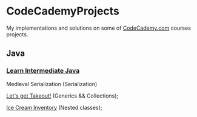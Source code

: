 <html>
 <head>            
  </head> 
 <body>
  <div md-src-pos="0..654">
   <h1 md-src-pos="0..20">CodeCademyProjects</h1>
   <p md-src-pos="21..149"><span md-src-pos="21..64">My implementations and solutions on some of</span> <a href="https://www.codecademy.com/profiles/fernandotona" md-src-pos="65..131">CodeCademy.com</a> <span md-src-pos="132..149">courses projects.</span></p>
   <h2 md-src-pos="151..157">Java</h2>
   <h3 md-src-pos="158..285"><a href="https://github.com/fernandotonacoder/CodeCademyProjects/tree/main/Courses/Learn-Intermediate-Java" md-src-pos="161..285">Learn Intermediate Java</a></h3>
   <p md-src-pos="287..325"><span md-src-pos="287..309">Medieval Serialization</span> (<span md-src-pos="311..324">Serialization</span>)</p>
   <p md-src-pos="327..496"><a href="https://github.com/fernandotonacoder/CodeCademyProjects/tree/main/Courses/Learn-Intermediate-Java/JavaCollectionsTakeout" md-src-pos="327..469">Let's get Takeout!</a> (<span md-src-pos="471..479">Generics</span> <span md-src-pos="480..482">&amp;&amp;</span> <span md-src-pos="483..494">Collections</span>)<span md-src-pos="495..496">;</span></p>
   <p md-src-pos="498..654"><a href="https://github.com/fernandotonacoder/CodeCademyProjects/tree/main/Courses/Learn-Intermediate-Java/IceCreamInventory" md-src-pos="498..636">Ice Cream Inventory</a> (<span md-src-pos="638..652">Nested classes</span>)<span md-src-pos="653..654">;</span></p>
  </div>
 </body>
</html>